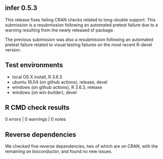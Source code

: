 ## infer 0.5.3

This release fixes failing CRAN checks related to long-double support. This
submission is a resubmission following an automated pretest failure due to
a warning resulting from the newly released sf package.

The previous submission was also a resubmission following an automated pretest 
failure related to visual testing failures on the most recent R-devel version.

## Test environments
* local OS X install, R 3.6.3
* ubuntu 16.04 (on github actions), release, devel
* windows (on github actions), R 3.6.3, release
* windows (on win-builder), devel

## R CMD check results

0 errors | 0 warnings | 0 notes

## Reverse dependencies

We checked five reverse dependencies, two of which are on CRAN, with the
remaining on bioconductor, and found no new issues.
